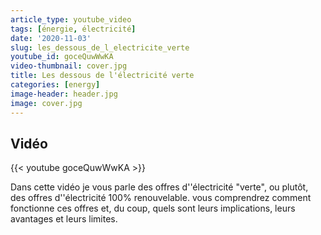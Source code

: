```yaml
---
article_type: youtube_video
tags: [énergie, électricité]
date: '2020-11-03'
slug: les_dessous_de_l_electricite_verte
youtube_id: goceQuwWwKA
video-thumbnail: cover.jpg
title: Les dessous de l'électricité verte
categories: [energy]
image-header: header.jpg
image: cover.jpg
---
```


## Vidéo

{{< youtube goceQuwWwKA >}}

Dans cette vidéo je vous parle des offres d''électricité "verte", ou
plutôt, des offres d''électricité 100% renouvelable. vous comprendrez
comment fonctionne ces offres et, du coup, quels sont leurs implications,
leurs avantages et leurs limites.
